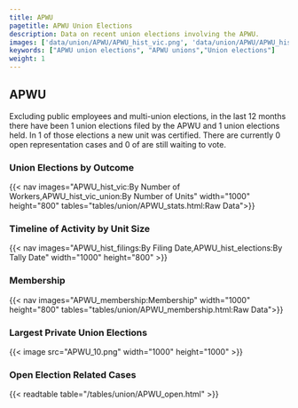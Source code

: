 ```yaml
---
title: APWU
pagetitle: APWU Union Elections
description: Data on recent union elections involving the APWU.
images: ['data/union/APWU/APWU_hist_vic.png', 'data/union/APWU/APWU_hist_size.png', 'data/union/APWU/APWU_10.png']
keywords: ["APWU union elections", "APWU unions","Union elections"]
weight: 1
---
```

##  APWU

Excluding public employees and multi-union elections, in the last 12 months there have been 1 union elections filed by the APWU and 1 union elections held. In 1 of those elections a new unit was certified. There are currently 0 open representation cases and 0 of are still waiting to vote.

### Union Elections by Outcome
{{< nav images="APWU_hist_vic:By Number of Workers,APWU_hist_vic_union:By Number of Units" width="1000" height="800" tables="tables/union/APWU_stats.html:Raw Data">}}

### Timeline of Activity by Unit Size
{{< nav images="APWU_hist_filings:By Filing Date,APWU_hist_elections:By Tally Date" width="1000" height="800" >}}

### Membership
{{< nav images="APWU_membership:Membership" width="1000" height="800" tables="tables/union/APWU_membership.html:Raw Data">}}

### Largest Private Union Elections
{{< image src="APWU_10.png" width="1000" height="1000"  >}}

### Open Election Related Cases
{{< readtable table="/tables/union/APWU_open.html" >}}

